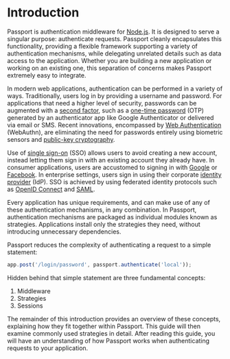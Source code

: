 # Introduction

Passport is authentication middleware for [Node.js](https://nodejs.org/).  It is
designed to serve a singular purpose: authenticate requests.  Passport cleanly
encapsulates this functionality, providing a flexible framework supporting a
variety of authentication mechanisms, while delegating unrelated details such as
data access to the application.  Whether you are building a new application or
working on an existing one, this separation of concerns makes Passport extremely
easy to integrate.

In modern web applications, authentication can be performed in a variety of
ways.  Traditionally, users log in by providing a username and password.  For
applications that need a higher level of security, passwords can be augmented
with a [second factor](https://en.wikipedia.org/wiki/Multi-factor_authentication),
such as a [one-time password](https://en.wikipedia.org/wiki/One-time_password)
(OTP) generated by an authenticator app like Google Authenticator or delivered
via email or SMS.  Recent innovations, encompassed by [Web Authentication](https://en.wikipedia.org/wiki/WebAuthn)
(WebAuthn), are eliminating the need for passwords entirely using biometric
sensors and [public-key cryptography](https://en.wikipedia.org/wiki/Public-key_cryptography).

Use of [single sign-on](https://en.wikipedia.org/wiki/Single_sign-on) (SSO)
allows users to avoid creating a new account, instead letting them sign in with
an existing account they already have.  In consumer applications, users are
accustomed to signing in with [Google](https://www.google.com/) or [Facebook](https://www.facebook.com/).
In enterprise settings, users sign in using their corporate [identity provider](https://en.wikipedia.org/wiki/Identity_provider)
(IdP).  SSO is achieved by using federated identity protocols such as [OpenID Connect](https://en.wikipedia.org/wiki/OpenID#OpenID_Connect_%28OIDC%29)
and [SAML](https://en.wikipedia.org/wiki/Security_Assertion_Markup_Language).

Every application has unique requirements, and can make use of any of these
authentication mechanisms, in any combination.  In Passport, authentication
mechanisms are packaged as individual modules known as strategies.  Applications
install only the strategies they need, without introducing unnecessary
dependencies.

Passport reduces the complexity of authenticating a request to a simple
statement:

```javascript
app.post('/login/password', passport.authenticate('local'));
```

Hidden behind that simple statement are three fundamental concepts:

  1. Middleware
  2. Strategies
  3. Sessions
  
The remainder of this introduction provides an overview of these concepts,
explaining how they fit together within Passport.  This guide will then examine
commonly used strategies in detail.  After reading this guide, you will have an
understanding of how Passport works when authenticating requests to your
application.
